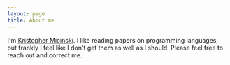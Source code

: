 ```yaml
---
layout: page
title: About me
---
```


I'm [Kristopher Micinski](http://kmicinski.com). I like reading papers on programming languages, but frankly I feel like I don't get them as well as I should. Please feel free to reach out and correct me.
